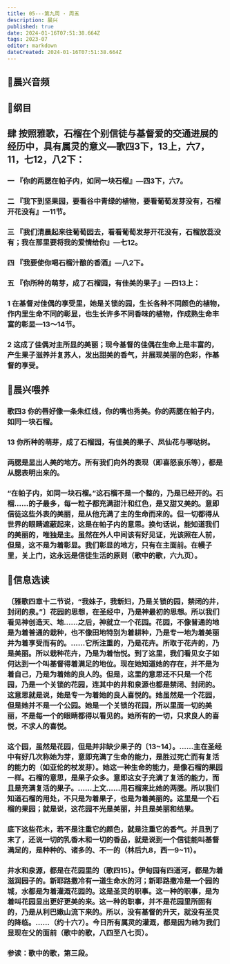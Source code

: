```yaml
---
title: 05---第九周 · 周五
description: 晨兴
published: true
date: 2024-01-16T07:51:38.664Z
tags: 2023-07
editor: markdown
dateCreated: 2024-01-16T07:51:38.664Z
---
```


## 🎵晨兴音频

## 📖纲目

## 肆 按照雅歌，石榴在个别信徒与基督爱的交通进展的经历中，具有属灵的意义—歌四3下，13上，六7，11，七12，八2下：

### 一 『你的两腮在帕子内，如同一块石榴』—四3下，六7。

### 二 『我下到坚果园，要看谷中青绿的植物，要看葡萄发芽没有，石榴开花没有』—11节。

### 三 『我们清晨起来往葡萄园去，看看葡萄发芽开花没有，石榴放蕊没有；我在那里要将我的爱情给你』—七12。

### 四 『我要使你喝石榴汁酿的香酒』—八2下。

### 五 『你所种的萌芽，成了石榴园，有佳美的果子』—四13上：

### 1 在基督对佳偶的享受里，她是关锁的园，生长各种不同颜色的植物，作内里生命不同的彰显，也生长许多不同香味的植物，作成熟生命丰富的彰显—13～14节。

### 2 这成了佳偶对主所显的美丽；现今基督的佳偶在生命上是丰富的，产生果子滋养并复苏人，发出甜美的香气，并展现美丽的色彩，作基督的享受。

## 📖晨兴喂养

### 歌四3    你的唇好像一条朱红线，你的嘴也秀美。你的两腮在帕子内，如同一块石榴。

### 13    你所种的萌芽，成了石榴园，有佳美的果子、凤仙花与哪哒树。

### 两腮是显出人美的地方。所有我们向外的表现（即喜怒哀乐等），都是从腮表明出来的。

### “在帕子内，如同一块石榴。”这石榴不是一个整的，乃是已经开的。石榴……的子最多，每一粒子都充满甜汁和红色，是又甜又美的。意即信徒这些外表的美丽，是从他充满了主的生命而来的。但一切都得从世界的眼睛遮蔽起来，这是在帕子内的意思。换句话说，能知道我们的美丽的，唯独是主。虽然在外人中间该有好见证，光该照在人前，但是，这不是为着彰显。我们彰显的地方，只有在主面前。在幔子里，关上门，这永远是信徒生活的原则（歌中的歌，六九页）。

## 📖信息选读

### 〔雅歌四章十二节说，“我妹子，我新妇，乃是关锁的园，禁闭的井，封闭的泉。”〕花园的思想，在圣经中，乃是神最初的思想。所以我们看见神创造天、地……之后，神就立一个花园。花园，不像普通的地是为着普通的栽种，也不像田地特别为着耕种，乃是专一地为着美丽并为着享受而有的。……它所注重的，乃是花卉。所取于花卉的，乃是美丽。所以栽种花卉，乃是为着怡悦。到了这里，我们看见女子如何达到一个叫基督得着满足的地位。现在她知道她的存在，并不是为着自己，乃是为着她的良人的。但是，这里的意思还不只是一个花园，乃是一个关锁的花园，连其中的井和泉源也都是禁闭、封闭的。这意思就是说，她是专一为着她的良人喜悦的。她虽然是一个花园，但是她并不是一个公园。她是一个关锁的花园，所以里面一切的美丽，不是每一个的眼睛都得以看见的。她所有的一切，只求良人的喜悦，不求人的喜悦。

### 这个园，虽然是花园，但是并非缺少果子的〔13~14〕。……主在圣经中有好几次称她为芽，意即充满了生命的能力，是胜过死亡而有复活的能力的（如亚伦的杖发芽）。她这一种生命的能力，是像石榴的果园一样。石榴的意思，是果子众多。意即这女子充满了复活的能力，而且是充满复活的果子。……上文……用石榴来比她的两腮。所以我们知道石榴的用处，不只是为着果子，也是为着美丽的。这里是一个石榴的果园；就是说，这花园不光是美丽，并且是美丽和结果。

### 底下这些花木，若不是注重它的颜色，就是注重它的香气。并且到了末了，还说一切的乳香木和一切的香品，就是说到一个信徒能叫基督满足的，是种种的、诸多的、不一的（林后九8，西一9~11）。

### 井水和泉源，都是在花园里的〔歌四15〕。伊甸园有四道河，都是为着滋润园子的。新耶路撒冷有一道生命水的河；新耶路撒冷是一个园的城，水都是为着灌溉花园的。这是圣灵的职事。这一种的职事，是为着叫花园显出更好更美的来。这一种的职事，并不是花园里所固有的，乃是从利巴嫩山流下来的。所以，没有基督的升天，就没有圣灵的降临。……（约十六7）。今日所有属灵的灌溉，都是因为祂为我们显现在父的面前（歌中的歌，八四至八七页）。

### 参读：歌中的歌，第三段。
<!-- Google tag (gtag.js) -->
<script async src="https://www.googletagmanager.com/gtag/js?id=G-1P8709Z16T"></script>
<script>
  window.dataLayer = window.dataLayer || [];
  function gtag(){dataLayer.push(arguments);}
  gtag('js', new Date());

  gtag('config', 'G-1P8709Z16T');
</script>